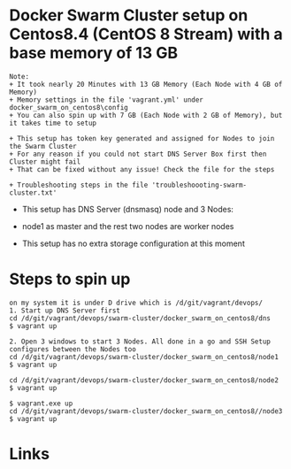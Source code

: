 # Docker Swarm Cluster setup on Centos8.4 (CentOS 8 Stream) with a base memory of 13 GB 
```
Note:
+ It took nearly 20 Minutes with 13 GB Memory (Each Node with 4 GB of Memory)
+ Memory settings in the file 'vagrant.yml' under docker_swarm_on_centos8\config
+ You can also spin up with 7 GB (Each Node with 2 GB of Memory), but it takes time to setup

+ This setup has token key generated and assigned for Nodes to join the Swarm Cluster
+ For any reason if you could not start DNS Server Box first then Cluster might fail
+ That can be fixed without any issue! Check the file for the steps

+ Troubleshooting steps in the file 'troubleshoooting-swarm-cluster.txt' 

```
* This setup has DNS Server (dnsmasq) node and 3 Nodes:
* node1 as master and the rest two nodes are worker nodes

* This setup has no extra storage configuration at this moment
# Steps to spin up 
```
on my system it is under D drive which is /d/git/vagrant/devops/
1. Start up DNS Server first 
cd /d/git/vagrant/devops/swarm-cluster/docker_swarm_on_centos8/dns 
$ vagrant up

2. Open 3 windows to start 3 Nodes. All done in a go and SSH Setup configures between the Nodes too
cd /d/git/vagrant/devops/swarm-cluster/docker_swarm_on_centos8/node1 
$ vagrant up

cd /d/git/vagrant/devops/swarm-cluster/docker_swarm_on_centos8/node2
$ vagrant up

$ vagrant.exe up
cd /d/git/vagrant/devops/swarm-cluster/docker_swarm_on_centos8//node3 
$ vagrant up
```

# Links
